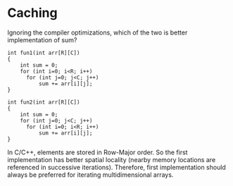 # Caching

Ignoring the compiler optimizations, which of the two is better implementation of sum?

```
int fun1(int arr[R][C]) 
{ 
    int sum = 0; 
    for (int i=0; i<R; i++) 
      for (int j=0; j<C; j++) 
          sum += arr[i][j]; 
} 

int fun2(int arr[R][C]) 
{ 
    int sum = 0; 
    for (int j=0; j<C; j++) 
      for (int i=0; i<R; i++) 
          sum += arr[i][j]; 
}
```

In C/C++, elements are stored in Row-Major order. So the first implementation has better spatial locality (nearby memory locations are referenced in successive iterations). Therefore, first implementation should always be preferred for iterating multidimensional arrays.